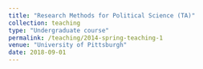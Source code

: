 ```yaml
---
title: "Research Methods for Political Science (TA)"
collection: teaching
type: "Undergraduate course"
permalink: /teaching/2014-spring-teaching-1
venue: "University of Pittsburgh"
date: 2018-09-01
---
```



